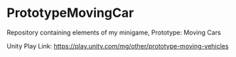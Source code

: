 # PrototypeMovingCar
Repository containing elements of my minigame, Prototype: Moving Cars

Unity Play Link: https://play.unity.com/mg/other/prototype-moving-vehicles
